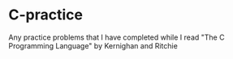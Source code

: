 # C-practice
Any practice problems that I have completed while I read "The C Programming Language" by Kernighan and Ritchie
